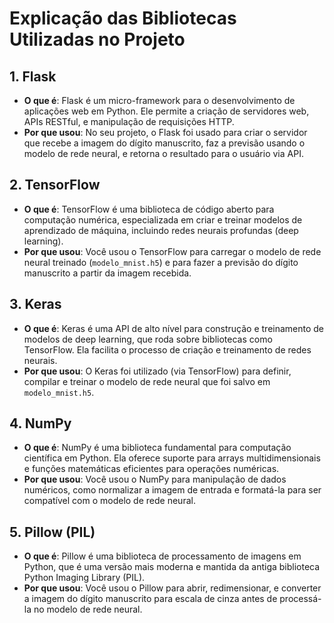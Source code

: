 # Explicação das Bibliotecas Utilizadas no Projeto

## 1. Flask
   - **O que é**: Flask é um micro-framework para o desenvolvimento de aplicações web em Python. Ele permite a criação de servidores web, APIs RESTful, e manipulação de requisições HTTP.
   - **Por que usou**: No seu projeto, o Flask foi usado para criar o servidor que recebe a imagem do dígito manuscrito, faz a previsão usando o modelo de rede neural, e retorna o resultado para o usuário via API.

## 2. TensorFlow
   - **O que é**: TensorFlow é uma biblioteca de código aberto para computação numérica, especializada em criar e treinar modelos de aprendizado de máquina, incluindo redes neurais profundas (deep learning).
   - **Por que usou**: Você usou o TensorFlow para carregar o modelo de rede neural treinado (`modelo_mnist.h5`) e para fazer a previsão do dígito manuscrito a partir da imagem recebida.

## 3. Keras
   - **O que é**: Keras é uma API de alto nível para construção e treinamento de modelos de deep learning, que roda sobre bibliotecas como TensorFlow. Ela facilita o processo de criação e treinamento de redes neurais.
   - **Por que usou**: O Keras foi utilizado (via TensorFlow) para definir, compilar e treinar o modelo de rede neural que foi salvo em `modelo_mnist.h5`.

## 4. NumPy
   - **O que é**: NumPy é uma biblioteca fundamental para computação científica em Python. Ela oferece suporte para arrays multidimensionais e funções matemáticas eficientes para operações numéricas.
   - **Por que usou**: Você usou o NumPy para manipulação de dados numéricos, como normalizar a imagem de entrada e formatá-la para ser compatível com o modelo de rede neural.

## 5. Pillow (PIL)
   - **O que é**: Pillow é uma biblioteca de processamento de imagens em Python, que é uma versão mais moderna e mantida da antiga biblioteca Python Imaging Library (PIL).
   - **Por que usou**: Você usou o Pillow para abrir, redimensionar, e converter a imagem do dígito manuscrito para escala de cinza antes de processá-la no modelo de rede neural.
